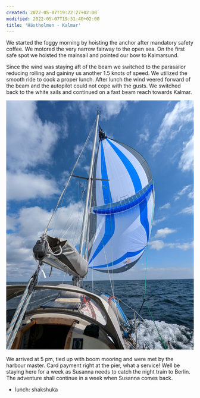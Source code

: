 ```yaml
---
created: 2022-05-07T19:22:27+02:00
modified: 2022-05-07T19:31:40+02:00
title: 'Hästholmen - Kalmar'
---
```


We started the foggy morning by hoisting the anchor after mandatory safety coffee. We motored the very narrow fairway to the open sea. On the first safe spot we hoisted the mainsail and pointed our bow to Kalmarsund.

Since the wind was staying aft of the beam we switched to the parasailor reducing rolling and gaininy us another 1.5 knots of speed. We utilized the smooth ride to cook a proper lunch. After lunch the wind veered forward of the beam and the autopilot could not cope with the gusts. We switched back to the white sails and continued on a fast beam reach towards Kalmar. 

![Image](../2022/5cfc88ec212394fe69e54b6791dab61e.jpg) 

We arrived at 5 pm, tied up with boom mooring and were met by the harbour master. Card payment right at the pier, what a service! Well be staying here for a week as Susanna needs to catch the night train to Berlin. The adventure shall continue in a week when Susanna comes back. 

* lunch: shakshuka
